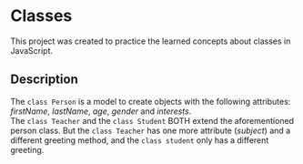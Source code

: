 # Classes
This project was created to practice the learned concepts about classes in JavaScript.

## Description
The `class Person` is a model to create objects with the following attributes: _firstName_, _lastName_, _age_, _gender_ and _interests_.
<br>
The `class Teacher` and the `class Student` BOTH extend the aforementioned person class. But the `class Teacher` has one more attribute (_subject_) and a different greeting method, and the `class student` only has a different greeting.
